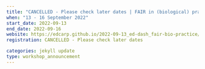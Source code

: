 ```yaml
---
title: "CANCELLED - Please check later dates | FAIR in (biological) practice"
when: "13 - 16 September 2022"
start_date: 2022-09-13
end_date: 2022-09-16
website: https://edcarp.github.io/2022-09-13_ed-dash_fair-bio-practice/
registration: CANCELLED - Please check later dates

categories: jekyll update
type: workshop_announcement
---
```

